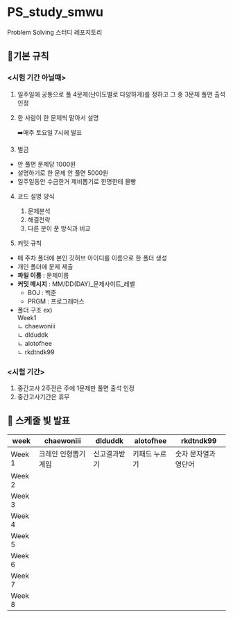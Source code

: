 # PS_study_smwu
Problem Solving 스터디 레포지토리 

## 📌기본 규칙 
### <시험 기간 아닐때>
1. 일주일에 공통으로 풀 4문제(난이도별로 다양하게)를 정하고 그 중 3문제 풀면 출석 인정
  
2. 한 사람이 한 문제씩 맡아서 설명

    ➡️매주 토요일 7시에 발표 

3. 벌금

- 안 풀면 문제당 1000원
- 설명하기로 한 문제 안 풀면 5000원
- 일주일동안 수금한거 제비뽑기로 한명한테 몰빵

4. 코드 설명 양식
    1) 문제분석
    2) 해결전략
    3) 다른 분이 푼 방식과 비교

5. 커밋 규칙 

- 매 주차 폴더에 본인 깃허브 아이디를 이름으로 한 폴더 생성 
- 개인 폴더에 문제 제출 
- **파일 이름** : 문제이름
- **커밋 메시지** : MM/DD(DAY)_문제사이트_레벨    
  - BOJ : 백준  
  - PRGM : 프로그래머스   
- 폴더 구조 ex)  
  Week1  
    ㄴ chaewoniii  
    ㄴ dlduddk    
    ㄴ alotofhee  
    ㄴ rkdtndk99


### <시험 기간>
1. 중간고사 2주전은 주에 1문제만 풀면 출석 인정
2. 중간고사기간은 휴무


## 📆 스케줄 빛 발표 

| week | chaewoniii | dlduddk | alotofhee | rkdtndk99 |  
|---|---|---|---|---|  
| Week 1 | 크레인 인형뽑기 게임 | 신고결과받기 | 키패드 누르기 | 숫자 문자열과 영단어 |  
| Week 2 |  |  |  |  |
| Week 3 |  |  |  |  | 
| Week 4 |  |  |  |  | 
| Week 5 |  |  |  |  | 
| Week 6 |  |  |  |  | 
| Week 7 |  |  |  |  | 
| Week 8 |  |  |  |  | 
